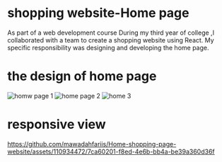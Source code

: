 # shopping website-Home page
As part of a web development course During my third year of college ,I collaborated with a team to create a shopping website using React. My specific responsibility was designing and developing the home page. 
# the design of home page
![homw page 1](https://github.com/mawadahfariis/Home-shopping-page-website/assets/110934472/c7902708-3ac5-488f-bcbc-30a7e6063926)
![home page 2](https://github.com/mawadahfariis/Home-shopping-page-website/assets/110934472/78b06e10-d66a-4be5-a54f-08b3fef0f450)
![home 3](https://github.com/mawadahfariis/Home-shopping-page-website/assets/110934472/a0fe314b-a93d-4607-bae8-844dd982ae29)
# responsive view
https://github.com/mawadahfariis/Home-shopping-page-website/assets/110934472/7ca60201-f8ed-4e6b-bb4a-be39a360d36f

